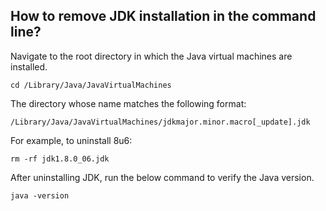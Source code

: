 ## How to remove JDK installation in the command line?

Navigate to the root directory in which the Java virtual machines are installed.

```shell
cd /Library/Java/JavaVirtualMachines
```

The directory whose name matches the following format:

```shell
/Library/Java/JavaVirtualMachines/jdkmajor.minor.macro[_update].jdk
```

For example, to uninstall 8u6:

```shell
rm -rf jdk1.8.0_06.jdk
```

After uninstalling JDK, run the below command to verify the Java version.

```shell
java -version
```
